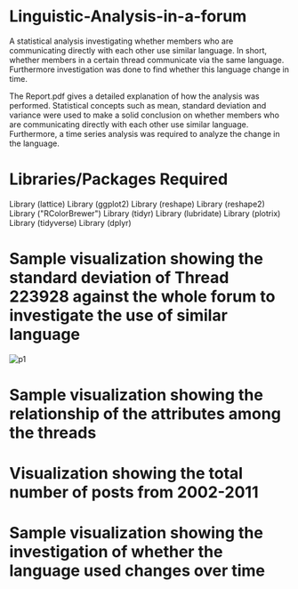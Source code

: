# Linguistic-Analysis-in-a-forum
A statistical analysis investigating whether members who are communicating directly with each other use similar language. In short, whether members in a certain thread communicate via the same language. Furthermore investigation was done to find whether this language change in time.

The Report.pdf gives a detailed explanation of how the analysis was performed. Statistical concepts such as mean, standard deviation and variance were used to make a solid conclusion on whether members who are communicating directly with each other use similar language. Furthermore, a time series analysis was required to analyze the change in the language.

# Libraries/Packages Required
Library (lattice)
Library (ggplot2)
Library (reshape)
Library (reshape2)
Library ("RColorBrewer")
Library (tidyr)
Library (lubridate)
Library (plotrix)
Library (tidyverse)
Library (dplyr)

# Sample visualization showing the standard deviation of Thread 223928 against the whole forum to investigate the use of similar language
![p1](https://user-images.githubusercontent.com/26629945/61181178-5e348d00-a644-11e9-91ae-e2dfc7983b87.JPG)


# Sample visualization showing the relationship of the attributes among the threads

# Visualization showing the total number of posts from 2002-2011

# Sample visualization showing the investigation of whether the language used changes over time
 
